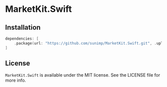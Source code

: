 # MarketKit.Swift

## Installation

```swift
dependencies: [
    .package(url: "https://github.com/sunimp/MarketKit.Swift.git", .upToNextMajor(from: "3.1.2"))
]
```

## License

`MarketKit.Swift` is available under the MIT license. See the LICENSE file for more info.
